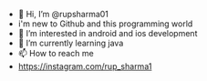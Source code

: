 - 👋 Hi, I’m @rupsharma01
- i'm new to Github and this programming world
- 👀 I’m interested in android and ios development
- 🌱 I’m currently learning java
- 📫 How to reach me 
- https://instagram.com/rup_sharma1

<!---
rupsharma01/rupsharma01 is a ✨ special ✨ repository because its `README.md` (this file) appears on your GitHub profile.
You can click the Preview link to take a look at your changes.
--->
